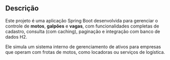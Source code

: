 

##  Descrição

Este projeto é uma aplicação Spring Boot desenvolvida para gerenciar o controle de **motos**, **galpões** e **vagas**, com funcionalidades completas de cadastro, consulta (com caching), paginação e integração com banco de dados H2. 

Ele simula um sistema interno de gerenciamento de ativos para empresas que operam com frotas de motos, como locadoras ou serviços de logística.



